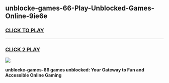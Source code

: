 
## unblocke-games-66-Play-Unblocked-Games-Online-9ie6e
<h3>
<a href="https://premium76.site?title=unblocke-games-66&ref=25A">CLICK TO PLAY</a></h3>
<hr>

<h3>
<a href="https://premium76.site?title=unblocke-games-66&ref=25A">CLICK 2 PLAY</a>
  
</h3>

<a href="https://premium76.site?title=unblocke-games-66&ref=25A"><img src="https://clearcache.store/games.png"></a>


**unblocke-games-66 games unblocked: Your Gateway to Fun and Accessible Online Gaming**
